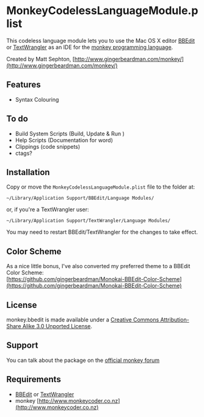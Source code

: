 MonkeyCodelessLanguageModule.plist
==================================

This codeless language module lets you to use the Mac OS X editor [BBEdit](http://www.barebones.com/products/bbedit/) or [TextWrangler](http://www.barebones.com/products/textwrangler/) as an IDE for the [monkey programming language](http://www.monkeycoder.co.nz).

Created by Matt Sephton, [http://www.gingerbeardman.com/monkey/](http://www.gingerbeardman.com/monkey/)

## Features
* Syntax Colouring

## To do
* Build System Scripts (Build, Update & Run )
* Help Scripts (Documentation for word)
* Clippings (code snippets)
* ctags?

## Installation
Copy or move the `MonkeyCodelessLanguageModule.plist` file to the folder at:

	~/Library/Application Support/BBEdit/Language Modules/

or, if you're a TextWrangler user:

	~/Library/Application Support/TextWrangler/Language Modules/

You may need to restart BBEdit/TextWrangler for the changes to take effect.

## Color Scheme
As a nice little bonus, I've also converted my preferred theme to a BBEdit Color Scheme:  
[https://github.com/gingerbeardman/Monokai-BBEdit-Color-Scheme](https://github.com/gingerbeardman/Monokai-BBEdit-Color-Scheme)

## License
monkey.bbedit is made available under a [Creative Commons Attribution-Share Alike 3.0 Unported License](http://creativecommons.org/licenses/by-sa/3.0).

## Support
You can talk about the package on the [official monkey forum](http://www.monkeycoder.co.nz/Community/posts.php?topic=1320)

## Requirements
- [BBEdit](http://www.barebones.com/products/bbedit/) or [TextWrangler](http://www.barebones.com/products/textwrangler/)
- monkey [http://www.monkeycoder.co.nz](http://www.monkeycoder.co.nz)
